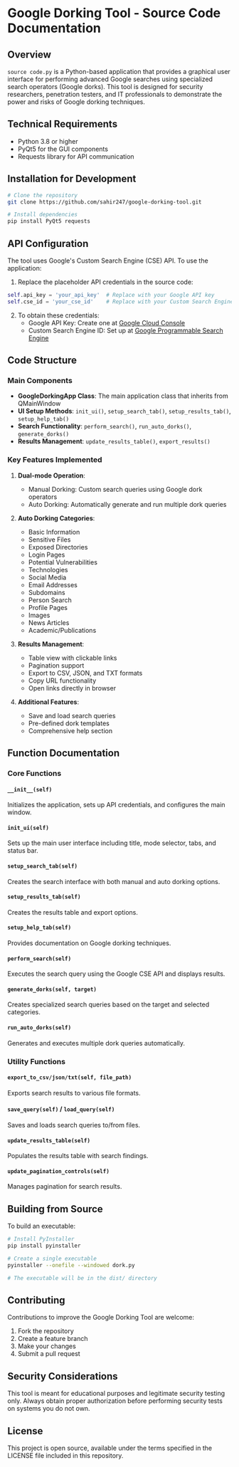 # Google Dorking Tool - Source Code Documentation

## Overview
`source code.py` is a Python-based application that provides a graphical user interface for performing advanced Google searches using specialized search operators (Google dorks). This tool is designed for security researchers, penetration testers, and IT professionals to demonstrate the power and risks of Google dorking techniques.

## Technical Requirements
- Python 3.8 or higher
- PyQt5 for the GUI components
- Requests library for API communication

## Installation for Development
```bash
# Clone the repository
git clone https://github.com/sahir247/google-dorking-tool.git

# Install dependencies
pip install PyQt5 requests
```

## API Configuration
The tool uses Google's Custom Search Engine (CSE) API. To use the application:

1. Replace the placeholder API credentials in the source code:
```python
self.api_key = 'your_api_key'  # Replace with your Google API key
self.cse_id = 'your_cse_id'    # Replace with your Custom Search Engine ID
```

2. To obtain these credentials:
   - Google API Key: Create one at [Google Cloud Console](https://console.cloud.google.com/)
   - Custom Search Engine ID: Set up at [Google Programmable Search Engine](https://programmablesearchengine.google.com/about/)

## Code Structure

### Main Components
- **GoogleDorkingApp Class**: The main application class that inherits from QMainWindow
- **UI Setup Methods**: `init_ui()`, `setup_search_tab()`, `setup_results_tab()`, `setup_help_tab()`
- **Search Functionality**: `perform_search()`, `run_auto_dorks()`, `generate_dorks()`
- **Results Management**: `update_results_table()`, `export_results()`

### Key Features Implemented
1. **Dual-mode Operation**:
   - Manual Dorking: Custom search queries using Google dork operators
   - Auto Dorking: Automatically generate and run multiple dork queries

2. **Auto Dorking Categories**:
   - Basic Information
   - Sensitive Files
   - Exposed Directories
   - Login Pages
   - Potential Vulnerabilities
   - Technologies
   - Social Media
   - Email Addresses
   - Subdomains
   - Person Search
   - Profile Pages
   - Images
   - News Articles
   - Academic/Publications

3. **Results Management**:
   - Table view with clickable links
   - Pagination support
   - Export to CSV, JSON, and TXT formats
   - Copy URL functionality
   - Open links directly in browser

4. **Additional Features**:
   - Save and load search queries
   - Pre-defined dork templates
   - Comprehensive help section

## Function Documentation

### Core Functions

#### `__init__(self)`
Initializes the application, sets up API credentials, and configures the main window.

#### `init_ui(self)`
Sets up the main user interface including title, mode selector, tabs, and status bar.

#### `setup_search_tab(self)`
Creates the search interface with both manual and auto dorking options.

#### `setup_results_tab(self)`
Creates the results table and export options.

#### `setup_help_tab(self)`
Provides documentation on Google dorking techniques.

#### `perform_search(self)`
Executes the search query using the Google CSE API and displays results.

#### `generate_dorks(self, target)`
Creates specialized search queries based on the target and selected categories.

#### `run_auto_dorks(self)`
Generates and executes multiple dork queries automatically.

### Utility Functions

#### `export_to_csv/json/txt(self, file_path)`
Exports search results to various file formats.

#### `save_query(self)` / `load_query(self)`
Saves and loads search queries to/from files.

#### `update_results_table(self)`
Populates the results table with search findings.

#### `update_pagination_controls(self)`
Manages pagination for search results.

## Building from Source
To build an executable:

```bash
# Install PyInstaller
pip install pyinstaller

# Create a single executable
pyinstaller --onefile --windowed dork.py

# The executable will be in the dist/ directory
```

## Contributing
Contributions to improve the Google Dorking Tool are welcome:
1. Fork the repository
2. Create a feature branch
3. Make your changes
4. Submit a pull request

## Security Considerations
This tool is meant for educational purposes and legitimate security testing only. Always obtain proper authorization before performing security tests on systems you do not own.

## License
This project is open source, available under the terms specified in the LICENSE file included in this repository.

